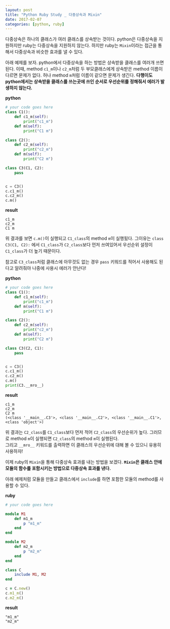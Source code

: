 ```yaml
---
layout: post
title: "Python Ruby Study _ 다중상속과 Mixin"
date: 2017-02-07
categories: [python, ruby]
---
```


다중상속은 하나의 클래스가 여러 클래스를 상속받는 것이다. python은 다중상속을 지원하지만
ruby는 다중상속을 지원하지 않는다. 하지만 ruby는 `Mixin`이라는 접근을 통해서 다중상속과
비슷한 효과를 낼 수 있다.  

아래 예제를 보자. python에서 다중상속을 하는 방법은 상속받을 클래스를 여러개 쓰면된다.
이때, method `c1_m`이나 `c2_m`처럼 두 부모클래스에게 상속받은 method 이름이 다르면
문제가 없다. 허나 method `m`처럼 이름이 같으면 문제가 생긴다. **다행이도 python에서는
상속받을 클래스를 쓰는곳에 쓰인 순서로 우선순위를 정해줘서 에러가 발생하지 않는다.**  

**python**

```python
# your code goes here
class C1():
	def c1_m(self):
		print("c1_m")
	def m(self):
		print("C1 m")

class C2():
	def c2_m(self):
		print("c2_m")
	def m(self):
		print("C2 m")

class C3(C1, C2):
	pass


c = C3()
c.c1_m()
c.c2_m()
c.m()
```

**result**

```
c1_m
c2_m
C1 m
```


위 결과를 보면 `c.m()`이 실행되고 `C1_class`의 method `m`이 실행됬다. 그이유는
`class C3(C1, C2):` 에서 `C1_class`가 `C2_class`보다 먼저 쓰여있어서 우선순위 설정이
`C1_class`가 더 높기 때문이다.  

참고로 `C3_class`처럼 클래스에 아무것도 없는 경우 `pass` 키워드를 적어서 사용해도 된다고
알려줘야 나중에 사용시 에러가 안난다!

**python**

```python
# your code goes here
class C1():
	def c1_m(self):
		print("c1_m")
	def m(self):
		print("C1 m")

class C2():
	def c2_m(self):
		print("c2_m")
	def m(self):
		print("C2 m")

class C3(C2, C1):
	pass


c = C3()
c.c1_m()
c.c2_m()
c.m()
print(C3.__mro__)
```

**result**

```
c1_m
c2_m
C2 m
(<class '__main__.C3'>, <class '__main__.C2'>, <class '__main__.C1'>, <class 'object'>)
```


위 결과는 `C2_class`를 `C1_class`보다 먼저 적어 `C2_class`의 우선순위가 높다. 그러므로
method `m`이 실행되면 `C2_class`의 method `m`이 실행된다.  
그리고 `__mro__` 키워드를 출력하면 이 클래스의 우선순위에 대해 볼 수 있으니 유용히
사용하자!  

이제 ruby의 `Mixin`을 통해 다중상속 효과를 내는 방법을 보겠다. **`Mixin`은 클래스 안에
모듈의 함수를 포함시키는 방법으로 다중상속 효과를 낸다.**  

아래 예제처럼 모듈을 만들고 클래스에서 `include`를 하면 포함한 모듈의 method를 사용할
수 있다.

**ruby**

```ruby
# your code goes here

module M1
	def m1_m
		p "m1_m"
	end
end

module M2
	def m2_m
		p "m2_m"
	end
end

class C
	include M1, M2
end

c = C.new()
c.m1_m()
c.m2_m()
```

**result**

```
"m1_m"
"m2_m"
```
